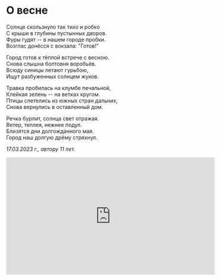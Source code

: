 # О весне

Солнце скользнуло так тихо и робко  
С крыши в глубины пустынных дворов.  
Фуры гудят -- в нашем городе пробки.  
Возглас донёсся с вокзала: "Готов!"

Город готов к тёплой встрече с весною.  
Снова слышна болтовня воробьёв.  
Всюду синицы летают гурьбою,  
Ищут разбуженных солнцем жуков.

Травка пробилась на клумбе печальной,  
Клейкая зелень -- на ветках кругом.  
Птицы слетелись из южных стран дальних,  
Снова вернулись в оставленный дом.

Речка бурлит, солнца свет отражая.  
Ветер, теплея, нежнее подул.  
Близятся дни долгожданного мая.  
Город наш долгую дрёму стряхнул.

*17.03.2023 г., автору 11 лет.*

<iframe width="560" height="315" src="https://www.youtube.com/embed/Qk4pw-Kf6Do" title="YouTube video player" frameborder="0" allow="accelerometer; autoplay; clipboard-write; encrypted-media; gyroscope; picture-in-picture; web-share" allowfullscreen></iframe>

